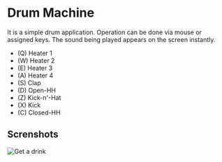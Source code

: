 # Drum Machine

It is a simple drum application. Operation can be done via mouse or assigned keys. The sound being played appears on the screen instantly.

- (Q) Heater 1
- (W) Heater 2
- (E) Heater 3
- (A) Heater 4
- (S) Clap
- (D) Open-HH
- (Z) Kick-n'-Hat
- (X) Kick
- (C) Closed-HH

## Screnshots

![Get a drink](https://github.com/huseyineskan/drum-machine/blob/main/src/drum.png)
